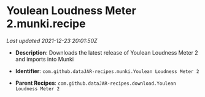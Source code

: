 # Youlean Loudness Meter 2.munki.recipe

_Last updated 2021-12-23 20:01:50Z_

- **Description**: Downloads the latest release of Youlean Loudness Meter 2 and imports into Munki

- **Identifier**: `com.github.dataJAR-recipes.munki.Youlean Loudness Meter 2`

- **Parent Recipes**: `com.github.dataJAR-recipes.download.Youlean Loudness Meter 2`
